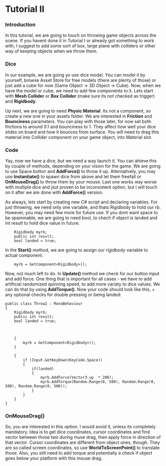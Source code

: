 # Tutorial II 


### Introduction 
In this tutorial, we are going to touch on throwing game objects across the scene. If you havent done it in Tutorial I or already got something to work with, I suggest to add some sort of box, large plane with colliders or other way of keeping objects when we throw them. 

### Dice 

In our example, we are going yo use dice model. You can model it by yourself, browse Asset Store for free models (there are plenty of those) or just add a cube for now (Game Object -> 3D Object -> Cube). 
Now, when we have the model or cube, we need to add few components to it. Lets start with **Mesh Collider** or **Box Collider** (make sure its not checked as trigger) and **Rigidbody**. 

Up next, we are going to need **Physic Material**. Its not a component, so create a new one in your assets folder. We are interested in **Friction** and **Bounciness** parameters. You can play with those later, for now set both frictions to around 0.1 and bounciness to 1. They affect how well your dice slides on board and how it bounces from surface. You will need to drag this material into Collider component on your game object, into Material slot.  


### Code

Yay, now we have a dice, but we need a way launch it. You can ahieve this by couple of methods, depending on your vision for the game. We are going to use Space button and **AddForce()** to throw it up. Alternatively, you may use **Instantiate()** to spawn dice from above and let them freefall or **OnMouseDrag()** to throw them by your mouse. Last one works way worse with multiple dice and jsut proven to be inconsistent option, but I will touch on it after we are done with **AddForce()** version. 

As always, lets start by creating new C# script and declaring variables. For just throwing, we need only one variable, and thats Rigidbody to hold our rb. However, you may need few more for future use. If you dont want space to be spammable, we are going to need bool, to chech if object is landed and int result to hold dice value in future. 

        Rigidbody myrb;
        public int result;
        bool landed = true;

In the **Start()** method, we are going to assign our rigidbody variable to actual component. 

        myrb = GetComponent<Rigidbody>();

Now, not much left to do. In **Update()** method we check for our button input and add force. One thing that is important for all cases - we have to add artificial randomized spinning speed, to add more variaty to dice values. We can do that by using **AddTorque()**. Now your code should look like this, + any optional checks for double pressing or being landed:


    public class Throw2 : MonoBehaviour
    {
        Rigidbody myrb;
        public int result;
        bool landed = true;



        {
            myrb = GetComponent<Rigidbody>();
        }

        {
            if (Input.GetKeyDown(KeyCode.Space))
            {
                if(landed)
                {
                    myrb.AddForce(Vector3.up  * 200);
                    myrb.AddTorque(Random.Range(0, 500), Random.Range(0, 500), Random.Range(0, 500));
                }
            }
        }
    } 



### OnMouseDrag()

So, you are interested in this option. I would avoid it, unless its completely mandatory. 
Idea is to get dice coordinates, cursor coordinates and find vector between those two during muse drag, then apply force in direction of that vector. 
Cursor coordinates are different from object ones, though. They are so called screen coordinates, so use **WorldToScreenPoint()** to translate those. Also, you still need to add torque and potentially a check if object goes below your platform with this mouse drag. 
